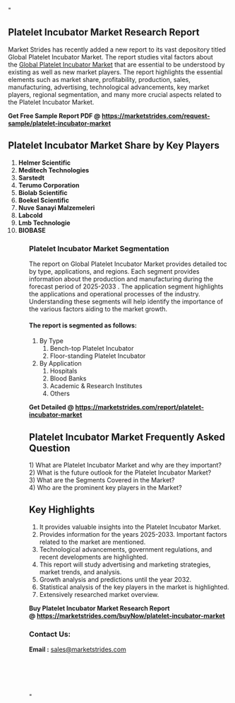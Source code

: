 "<h2>Platelet Incubator Market Research Report</h2>
<p>Market Strides has recently added a new report to its vast depository titled Global Platelet Incubator Market. The report studies vital factors about the&nbsp;<a href=https://marketstrides.com/report/platelet-incubator-market>Global Platelet Incubator Market</a>&nbsp;that are essential to be understood by existing as well as new market players. The report highlights the essential elements such as market share, profitability, production, sales, manufacturing, advertising, technological advancements, key market players, regional segmentation, and many more crucial aspects related to the Platelet Incubator Market.</p>
<p><strong>Get Free Sample Report PDF @&nbsp;<a href=https://marketstrides.com/request-sample/platelet-incubator-market>https://marketstrides.com/request-sample/platelet-incubator-market</a></strong></p>
<h2><strong>Platelet Incubator Market Share by Key Players</strong></h2>
<p><strong><ol><li>
Helmer Scientific</li><li>Meditech Technologies</li><li>Sarstedt</li><li>Terumo Corporation</li><li>Biolab Scientific</li><li>Boekel Scientific</li><li>Nuve Sanayi Malzemeleri</li><li>Labcold</li><li>Lmb Technologie</li><li>BIOBASE


</li><ol></strong></p>
<h3><strong>Platelet Incubator Market Segmentation</strong></h3>
<p>The report on Global Platelet Incubator Market provides detailed toc by type, applications, and regions. Each segment provides information about the production and manufacturing during the forecast period of 2025-2033
. The application segment highlights the applications and operational processes of the industry. Understanding these segments will help identify the importance of the various factors aiding to the market growth.</p>
<h4>The report is segmented as follows:</h4>
<p><ol><li>By Type<ol><li>Bench-top Platelet Incubator</li><li>Floor-standing Platelet Incubator</li></ol></li><li>By Application<ol><li>Hospitals</li><li>Blood Banks</li><li>Academic & Research Institutes</li><li>Others</li></ol></li></ol></p>
<p><strong>Get Detailed @&nbsp;<a href=https://marketstrides.com/report/platelet-incubator-market>https://marketstrides.com/report/platelet-incubator-market</a></strong></p>
<h2 class=""clr-white mb-3""><strong>Platelet Incubator Market Frequently Asked Question</strong></h2>
<div class=""card-header"">1) What are&nbsp;Platelet Incubator Market and why are they important?
<div class=""card"">
<div class=""card-header"">2) What is the future outlook for the Platelet Incubator Market?</div>
</div>
</div>
<div class=""card-header"">3) What are the Segments Covered in the Market?</div>
<div class=""card-header"">4) Who are the prominent key players in the Market?</div>
<h2><strong>Key Highlights</strong></h2>
<div class=""card-header"">
<ol>
<li>It provides valuable insights into the Platelet Incubator Market.</li>
<li>Provides information for the years 2025-2033. Important factors related to the market are mentioned.</li>
<li>Technological advancements, government regulations, and recent developments are highlighted.</li>
<li>This report will study advertising and marketing strategies, market trends, and analysis.</li>
<li>Growth analysis and predictions until the year 2032.</li>
<li>Statistical analysis of the key players in the market is highlighted.</li>
<li>Extensively researched market overview.</li>
</ol>
<p><strong>Buy Platelet Incubator Market Research Report @&nbsp;<a href=https://marketstrides.com/buyNow/platelet-incubator-market>https://marketstrides.com/buyNow/platelet-incubator-market</a></strong></p>
<h3>Contact Us:</h3>
<p><strong>Email :</strong> <a href=mailto:sales@marketstrides.com>sales@marketstrides.com</a></p>
</div>
<p>&nbsp;</p>
<h3>&nbsp;</h3>"
